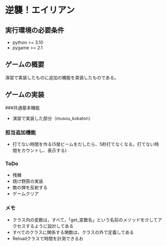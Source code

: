 # 逆襲！エイリアン
## 実行環境の必要条件
* python >= 3.10
* pygame >= 2.1

## ゲームの概要
演習で実装したものに追加の機能を実装したものである。

## ゲームの実装
###共通基本機能
* 演習で実装した部分（musou_kokaton）
### 担当追加機能
* 打てない時間を作る(5発ビームをだしたら、5秒打てなくなる。打てない時間をカウントし、表示する)
### ToDo
- 残機
- 焼け野原の実装
- 敵の弾を反射する
- ゲームクリア
### メモ
* クラス内の変数は，すべて，「get_変数名」という名前のメソッドを介してアクセスするように設計してある
* すべてのクラスに関係する関数は，クラスの外で定義してある
* Reloadクラスで時間を計測できるお
